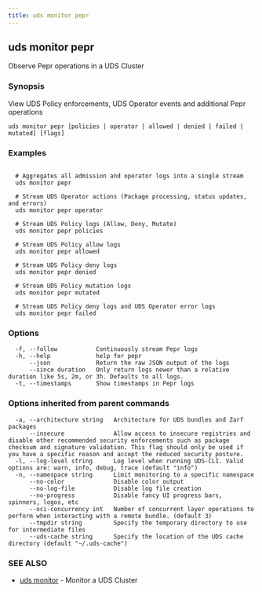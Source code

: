 ```yaml
---
title: uds monitor pepr
---
```

## uds monitor pepr

Observe Pepr operations in a UDS Cluster

### Synopsis

View UDS Policy enforcements, UDS Operator events and additional Pepr operations

```
uds monitor pepr [policies | operator | allowed | denied | failed | mutated] [flags]
```

### Examples

```

  # Aggregates all admission and operator logs into a single stream
  uds monitor pepr

  # Stream UDS Operator actions (Package processing, status updates, and errors)
  uds monitor pepr operator

  # Stream UDS Policy logs (Allow, Deny, Mutate)
  uds monitor pepr policies

  # Stream UDS Policy allow logs
  uds monitor pepr allowed

  # Stream UDS Policy deny logs
  uds monitor pepr denied

  # Stream UDS Policy mutation logs
  uds monitor pepr mutated

  # Stream UDS Policy deny logs and UDS Operator error logs
  uds monitor pepr failed
```

### Options

```
  -f, --follow           Continuously stream Pepr logs
  -h, --help             help for pepr
      --json             Return the raw JSON output of the logs
      --since duration   Only return logs newer than a relative duration like 5s, 2m, or 3h. Defaults to all logs.
  -t, --timestamps       Show timestamps in Pepr logs
```

### Options inherited from parent commands

```
  -a, --architecture string   Architecture for UDS bundles and Zarf packages
      --insecure              Allow access to insecure registries and disable other recommended security enforcements such as package checksum and signature validation. This flag should only be used if you have a specific reason and accept the reduced security posture.
  -l, --log-level string      Log level when running UDS-CLI. Valid options are: warn, info, debug, trace (default "info")
  -n, --namespace string      Limit monitoring to a specific namespace
      --no-color              Disable color output
      --no-log-file           Disable log file creation
      --no-progress           Disable fancy UI progress bars, spinners, logos, etc
      --oci-concurrency int   Number of concurrent layer operations to perform when interacting with a remote bundle. (default 3)
      --tmpdir string         Specify the temporary directory to use for intermediate files
      --uds-cache string      Specify the location of the UDS cache directory (default "~/.uds-cache")
```

### SEE ALSO

* [uds monitor](/cli/command-reference/uds_monitor/)	 - Monitor a UDS Cluster
